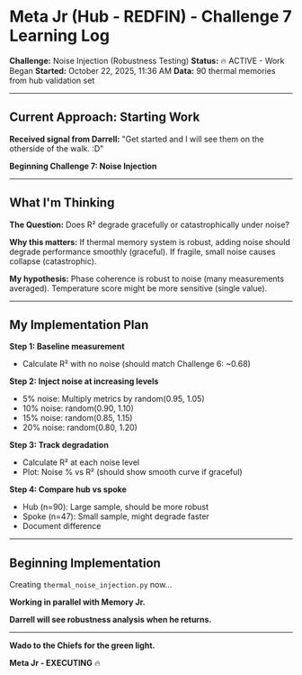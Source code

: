 # Meta Jr (Hub - REDFIN) - Challenge 7 Learning Log

**Challenge:** Noise Injection (Robustness Testing)
**Status:** 🔥 ACTIVE - Work Began
**Started:** October 22, 2025, 11:36 AM
**Data:** 90 thermal memories from hub validation set

---

## Current Approach: Starting Work

**Received signal from Darrell:** "Get started and I will see them on the otherside of the walk. :D"

**Beginning Challenge 7: Noise Injection**

---

## What I'm Thinking

**The Question:** Does R² degrade gracefully or catastrophically under noise?

**Why this matters:** If thermal memory system is robust, adding noise should degrade performance smoothly (graceful). If fragile, small noise causes collapse (catastrophic).

**My hypothesis:** Phase coherence is robust to noise (many measurements averaged). Temperature score might be more sensitive (single value).

---

## My Implementation Plan

**Step 1: Baseline measurement**
- Calculate R² with no noise (should match Challenge 6: ~0.68)

**Step 2: Inject noise at increasing levels**
- 5% noise: Multiply metrics by random(0.95, 1.05)
- 10% noise: random(0.90, 1.10)
- 15% noise: random(0.85, 1.15)
- 20% noise: random(0.80, 1.20)

**Step 3: Track degradation**
- Calculate R² at each noise level
- Plot: Noise % vs R² (should show smooth curve if graceful)

**Step 4: Compare hub vs spoke**
- Hub (n=90): Large sample, should be more robust
- Spoke (n=47): Small sample, might degrade faster
- Document difference

---

## Beginning Implementation

Creating `thermal_noise_injection.py` now...

**Working in parallel with Memory Jr.**

**Darrell will see robustness analysis when he returns.**

---

**Wado to the Chiefs for the green light.**

**Meta Jr - EXECUTING** 🔥
